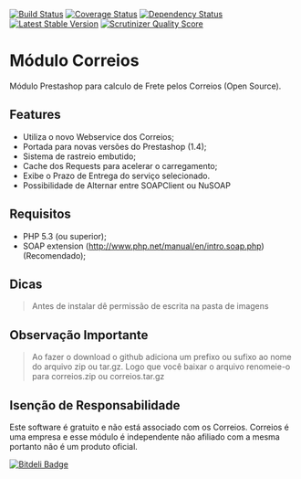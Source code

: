 [![Build Status](https://travis-ci.org/XRSites/correios.png)](https://travis-ci.org/XRSites/correios)
[![Coverage Status](https://coveralls.io/repos/XRSites/correios/badge.png)](https://coveralls.io/r/XRSites/correios)
[![Dependency Status](https://www.versioneye.com/user/projects/51d658e5586cef000200ddec/badge.png)](https://www.versioneye.com/user/projects/51d658e5586cef000200ddec)
[![Latest Stable Version](https://poser.pugx.org/XRSites/correios/v/stable.png)](https://packagist.org/packages/XRSites/correios)
[![Scrutinizer Quality Score](https://scrutinizer-ci.com/g/XRSites/correios/badges/quality-score.png?s=436c76983e47b2538c72f28e6fd092356061c0ac)](https://scrutinizer-ci.com/g/XRSites/correios/)

Módulo Correios
===============

Módulo Prestashop para calculo de Frete pelos Correios (Open Source).

Features
--------

* Utiliza o novo Webservice dos Correios;
* Portada para novas versões do Prestashop (1.4);
* Sistema de rastreio embutido;
* Cache dos Requests para acelerar o carregamento;
* Exibe o Prazo de Entrega do serviço selecionado.
* Possibilidade de Alternar entre SOAPClient ou NuSOAP

Requisitos
----------

* PHP 5.3 (ou superior);
* SOAP extension (http://www.php.net/manual/en/intro.soap.php) (Recomendado);

Dicas
-----

> Antes de instalar dê permissão de escrita na pasta de imagens

Observação Importante
---------------------

> Ao fazer o download o github adiciona um prefixo ou sufixo ao nome do arquivo zip ou tar.gz.
> Logo que você baixar o arquivo renomeie-o para correios.zip ou correios.tar.gz

Isenção de Responsabilidade
---------------------------

Este software é gratuito e não está associado com os Correios. 
Correios é uma empresa e esse módulo é independente não afiliado com a mesma portanto não é 
um produto oficial.


[![Bitdeli Badge](https://d2weczhvl823v0.cloudfront.net/XRSites/correios/trend.png)](https://bitdeli.com/free "Bitdeli Badge")


